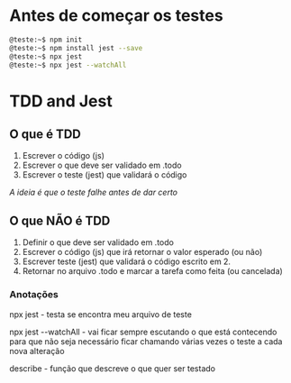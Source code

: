 # Antes de começar os testes
```bash
@teste:~$ npm init
@teste:~$ npm install jest --save
@teste:~$ npx jest
@teste:~$ npx jest --watchAll
```

# TDD and Jest
## O que é TDD
1. Escrever o código (js)
2. Escrever o que deve ser validado em .todo
3. Escrever o teste (jest) que validará o código

*A ideia é que o teste falhe antes de dar certo*


## O que NÃO é TDD
1. Definir o que deve ser validado em .todo
2. Escrever o código (js) que irá retornar o valor esperado (ou não)
3. Escrever teste (jest) que validará o código escrito em 2.
4. Retornar no arquivo .todo e marcar a tarefa como feita (ou cancelada)


### Anotações
npx jest - testa se encontra meu arquivo de teste

npx jest --watchAll - vai ficar sempre escutando o que está contecendo para que não seja necessário ficar chamando várias vezes o teste a cada nova alteração

describe - função que descreve o que quer ser testado

